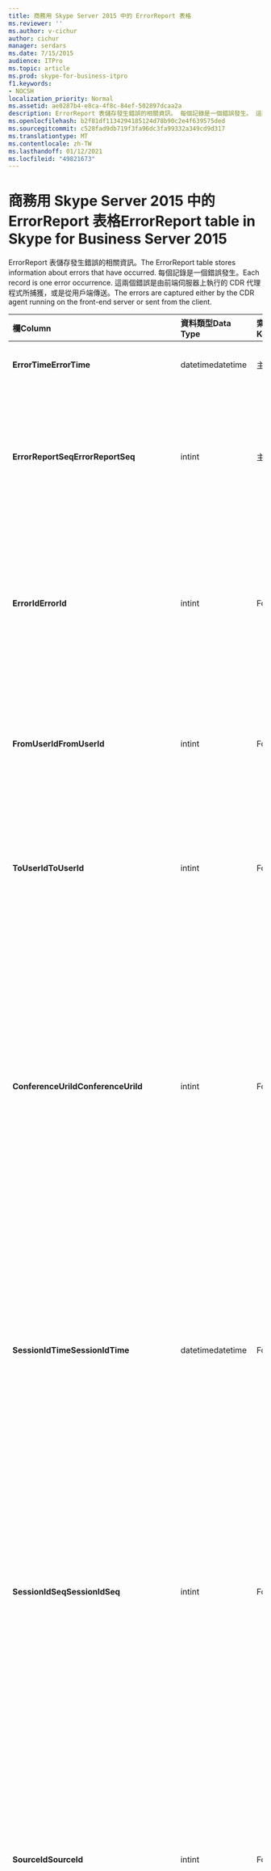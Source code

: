 ```yaml
---
title: 商務用 Skype Server 2015 中的 ErrorReport 表格
ms.reviewer: ''
ms.author: v-cichur
author: cichur
manager: serdars
ms.date: 7/15/2015
audience: ITPro
ms.topic: article
ms.prod: skype-for-business-itpro
f1.keywords:
- NOCSH
localization_priority: Normal
ms.assetid: ae0287b4-e8ca-4f8c-84ef-502897dcaa2a
description: ErrorReport 表儲存發生錯誤的相關資訊。 每個記錄是一個錯誤發生。 這兩個錯誤是由前端伺服器上執行的 CDR 代理程式所捕獲，或是從用戶端傳送。
ms.openlocfilehash: b2f81df1134294185124d78b90c2e4f639575ded
ms.sourcegitcommit: c528fad9db719f3fa96dc3fa99332a349cd9d317
ms.translationtype: MT
ms.contentlocale: zh-TW
ms.lasthandoff: 01/12/2021
ms.locfileid: "49821673"
---
```

# <a name="errorreport-table-in-skype-for-business-server-2015"></a><span data-ttu-id="f9d95-105">商務用 Skype Server 2015 中的 ErrorReport 表格</span><span class="sxs-lookup"><span data-stu-id="f9d95-105">ErrorReport table in Skype for Business Server 2015</span></span>
 
<span data-ttu-id="f9d95-106">ErrorReport 表儲存發生錯誤的相關資訊。</span><span class="sxs-lookup"><span data-stu-id="f9d95-106">The ErrorReport table stores information about errors that have occurred.</span></span> <span data-ttu-id="f9d95-107">每個記錄是一個錯誤發生。</span><span class="sxs-lookup"><span data-stu-id="f9d95-107">Each record is one error occurrence.</span></span> <span data-ttu-id="f9d95-108">這兩個錯誤是由前端伺服器上執行的 CDR 代理程式所捕獲，或是從用戶端傳送。</span><span class="sxs-lookup"><span data-stu-id="f9d95-108">The errors are captured either by the CDR agent running on the front-end server or sent from the client.</span></span>
  
|<span data-ttu-id="f9d95-109">**欄**</span><span class="sxs-lookup"><span data-stu-id="f9d95-109">**Column**</span></span>|<span data-ttu-id="f9d95-110">**資料類型**</span><span class="sxs-lookup"><span data-stu-id="f9d95-110">**Data Type**</span></span>|<span data-ttu-id="f9d95-111">**索引鍵/索引**</span><span class="sxs-lookup"><span data-stu-id="f9d95-111">**Key/Index**</span></span>|<span data-ttu-id="f9d95-112">**詳細資料**</span><span class="sxs-lookup"><span data-stu-id="f9d95-112">**Details**</span></span>|
|:-----|:-----|:-----|:-----|
|<span data-ttu-id="f9d95-113">**ErrorTime**</span><span class="sxs-lookup"><span data-stu-id="f9d95-113">**ErrorTime**</span></span> <br/> |<span data-ttu-id="f9d95-114">datetime</span><span class="sxs-lookup"><span data-stu-id="f9d95-114">datetime</span></span>  <br/> |<span data-ttu-id="f9d95-115">主要</span><span class="sxs-lookup"><span data-stu-id="f9d95-115">Primary</span></span>  <br/> |<span data-ttu-id="f9d95-116">發生錯誤的日期和時間。</span><span class="sxs-lookup"><span data-stu-id="f9d95-116">Date and time the error occurred.</span></span>  <br/> |
|<span data-ttu-id="f9d95-117">**ErrorReportSeq**</span><span class="sxs-lookup"><span data-stu-id="f9d95-117">**ErrorReportSeq**</span></span> <br/> |<span data-ttu-id="f9d95-118">int</span><span class="sxs-lookup"><span data-stu-id="f9d95-118">int</span></span>  <br/> |<span data-ttu-id="f9d95-119">主要</span><span class="sxs-lookup"><span data-stu-id="f9d95-119">Primary</span></span>  <br/> |<span data-ttu-id="f9d95-120">用以識別錯誤報表的 ID 號碼。</span><span class="sxs-lookup"><span data-stu-id="f9d95-120">ID number to identify the error report.</span></span> <span data-ttu-id="f9d95-121">與 **ErrorTime** 搭配使用，以唯一識別錯誤報表。</span><span class="sxs-lookup"><span data-stu-id="f9d95-121">Used in conjunction with **ErrorTime** to uniquely identify an error report.</span></span> <br/> |
|<span data-ttu-id="f9d95-122">**ErrorId**</span><span class="sxs-lookup"><span data-stu-id="f9d95-122">**ErrorId**</span></span> <br/> |<span data-ttu-id="f9d95-123">int</span><span class="sxs-lookup"><span data-stu-id="f9d95-123">int</span></span>  <br/> |<span data-ttu-id="f9d95-124">Foreign</span><span class="sxs-lookup"><span data-stu-id="f9d95-124">Foreign</span></span>  <br/> |<span data-ttu-id="f9d95-125">錯誤類型的唯一識別碼。</span><span class="sxs-lookup"><span data-stu-id="f9d95-125">Unique ID of the error type.</span></span> <span data-ttu-id="f9d95-126">如需詳細資訊，請參閱 [商務用 Skype Server 2015 中的 ErrorDef 表格](errordef.md) 。</span><span class="sxs-lookup"><span data-stu-id="f9d95-126">See the [ErrorDef table in Skype for Business Server 2015](errordef.md) for more information.</span></span> <br/> |
|<span data-ttu-id="f9d95-127">**FromUserId**</span><span class="sxs-lookup"><span data-stu-id="f9d95-127">**FromUserId**</span></span> <br/> |<span data-ttu-id="f9d95-128">int</span><span class="sxs-lookup"><span data-stu-id="f9d95-128">int</span></span>  <br/> |<span data-ttu-id="f9d95-129">Foreign</span><span class="sxs-lookup"><span data-stu-id="f9d95-129">Foreign</span></span>  <br/> |<span data-ttu-id="f9d95-130">產生導致錯誤之要求的使用者。</span><span class="sxs-lookup"><span data-stu-id="f9d95-130">User who originated the request that caused the error.</span></span> <span data-ttu-id="f9d95-131">如需詳細資訊，請參閱 [Users 表格](users.md) 。</span><span class="sxs-lookup"><span data-stu-id="f9d95-131">See the [Users table](users.md) for more information.</span></span> <br/> |
|<span data-ttu-id="f9d95-132">**ToUserId**</span><span class="sxs-lookup"><span data-stu-id="f9d95-132">**ToUserId**</span></span> <br/> |<span data-ttu-id="f9d95-133">int</span><span class="sxs-lookup"><span data-stu-id="f9d95-133">int</span></span>  <br/> |<span data-ttu-id="f9d95-134">Foreign</span><span class="sxs-lookup"><span data-stu-id="f9d95-134">Foreign</span></span>  <br/> |<span data-ttu-id="f9d95-135">導致錯誤之要求的目的地使用者。</span><span class="sxs-lookup"><span data-stu-id="f9d95-135">Destination user for the request that caused the error.</span></span> <span data-ttu-id="f9d95-136">如需詳細資訊，請參閱 [Users 表格](users.md) 。</span><span class="sxs-lookup"><span data-stu-id="f9d95-136">See the [Users table](users.md) for more information.</span></span> <br/> |
|<span data-ttu-id="f9d95-137">**ConferenceUriId**</span><span class="sxs-lookup"><span data-stu-id="f9d95-137">**ConferenceUriId**</span></span> <br/> |<span data-ttu-id="f9d95-138">int</span><span class="sxs-lookup"><span data-stu-id="f9d95-138">int</span></span>  <br/> |<span data-ttu-id="f9d95-139">Foreign</span><span class="sxs-lookup"><span data-stu-id="f9d95-139">Foreign</span></span>  <br/> |<span data-ttu-id="f9d95-140">與錯誤相關的會議 URI。</span><span class="sxs-lookup"><span data-stu-id="f9d95-140">Conference URI related to the error.</span></span> <span data-ttu-id="f9d95-141">如需詳細資訊，請參閱 [商務用 Skype Server 2015 中的 ConferenceUris 表格](conferenceuris.md) 。</span><span class="sxs-lookup"><span data-stu-id="f9d95-141">See the [ConferenceUris table in Skype for Business Server 2015](conferenceuris.md) for more information.</span></span> <span data-ttu-id="f9d95-142">一般來說，如果 ConferenceUriId 不是 null，則 FromUserId 或 ToUserId 將會是 null。</span><span class="sxs-lookup"><span data-stu-id="f9d95-142">Typically, if ConferenceUriId is not null, then either FromUserId or ToUserId will be null.</span></span> <br/> |
|<span data-ttu-id="f9d95-143">**SessionIdTime**</span><span class="sxs-lookup"><span data-stu-id="f9d95-143">**SessionIdTime**</span></span> <br/> |<span data-ttu-id="f9d95-144">datetime</span><span class="sxs-lookup"><span data-stu-id="f9d95-144">datetime</span></span>  <br/> |<span data-ttu-id="f9d95-145">Foreign</span><span class="sxs-lookup"><span data-stu-id="f9d95-145">Foreign</span></span>  <br/> |<span data-ttu-id="f9d95-146">其會與 **SessionIdSeq** 搭配使用，專門用於識別工作階段。</span><span class="sxs-lookup"><span data-stu-id="f9d95-146">Used in conjunction with **SessionIdSeq** to uniquely identify a session.</span></span> <span data-ttu-id="f9d95-147">如需詳細資訊，請參閱 [商務用 Skype Server 2015 中的對話方塊表格](dialogs.md) 。</span><span class="sxs-lookup"><span data-stu-id="f9d95-147">See the [Dialogs table in Skype for Business Server 2015](dialogs.md) for more information.</span></span> <br/> |
|<span data-ttu-id="f9d95-148">**SessionIdSeq**</span><span class="sxs-lookup"><span data-stu-id="f9d95-148">**SessionIdSeq**</span></span> <br/> |<span data-ttu-id="f9d95-149">int</span><span class="sxs-lookup"><span data-stu-id="f9d95-149">int</span></span>  <br/> |<span data-ttu-id="f9d95-150">Foreign</span><span class="sxs-lookup"><span data-stu-id="f9d95-150">Foreign</span></span>  <br/> |<span data-ttu-id="f9d95-151">用來識別工作階段的識別碼。</span><span class="sxs-lookup"><span data-stu-id="f9d95-151">ID number to identify the session.</span></span> <span data-ttu-id="f9d95-152">會與 **SessionIdTime** 搭配使用，專門用於識別工作階段。</span><span class="sxs-lookup"><span data-stu-id="f9d95-152">Used in conjunction with **SessionIdTime** to uniquely identify a session.</span></span> <span data-ttu-id="f9d95-153">如需詳細資訊，請參閱 [商務用 Skype Server 2015 中的對話方塊表格](dialogs.md) 。</span><span class="sxs-lookup"><span data-stu-id="f9d95-153">See the [Dialogs table in Skype for Business Server 2015](dialogs.md) for more information.</span></span> <br/> |
|<span data-ttu-id="f9d95-154">**SourceId**</span><span class="sxs-lookup"><span data-stu-id="f9d95-154">**SourceId**</span></span> <br/> |<span data-ttu-id="f9d95-155">int</span><span class="sxs-lookup"><span data-stu-id="f9d95-155">int</span></span>  <br/> |<span data-ttu-id="f9d95-156">Foreign</span><span class="sxs-lookup"><span data-stu-id="f9d95-156">Foreign</span></span>  <br/> |<span data-ttu-id="f9d95-157">傳送錯誤報表 (的伺服器，如果報告是從伺服器元件傳送) 中傳送。</span><span class="sxs-lookup"><span data-stu-id="f9d95-157">Server that sent the error report (if the report is being sent from a server component).</span></span> <span data-ttu-id="f9d95-158">如需詳細資訊，請參閱 [Servers 表格](servers.md) 。</span><span class="sxs-lookup"><span data-stu-id="f9d95-158">See the [Servers table](servers.md) for more information.</span></span> <br/> <span data-ttu-id="f9d95-159">此欄位是在 Microsoft Lync Server 2013 中引入的。</span><span class="sxs-lookup"><span data-stu-id="f9d95-159">This field was introduced in Microsoft Lync Server 2013.</span></span>  <br/> |
|<span data-ttu-id="f9d95-160">**ApplicationId**</span><span class="sxs-lookup"><span data-stu-id="f9d95-160">**ApplicationId**</span></span> <br/> |<span data-ttu-id="f9d95-161">int</span><span class="sxs-lookup"><span data-stu-id="f9d95-161">int</span></span>  <br/> |<span data-ttu-id="f9d95-162">Foreign</span><span class="sxs-lookup"><span data-stu-id="f9d95-162">Foreign</span></span>  <br/> |<span data-ttu-id="f9d95-163">傳送錯誤報表 (的伺服器，如果報告是從伺服器元件傳送) 中傳送。</span><span class="sxs-lookup"><span data-stu-id="f9d95-163">Server that sent the error report (if the report is being sent from a server component).</span></span> <span data-ttu-id="f9d95-164">如需詳細資訊，請參閱 [商務用 Skype Server 2015 中的應用程式表](application.md) 。</span><span class="sxs-lookup"><span data-stu-id="f9d95-164">See the [Application table in Skype for Business Server 2015](application.md) for more information.</span></span> <br/> <span data-ttu-id="f9d95-165">此欄位是在 Microsoft Lync Server 2013 中引入的。</span><span class="sxs-lookup"><span data-stu-id="f9d95-165">This field was introduced in Microsoft Lync Server 2013.</span></span>  <br/> |
|<span data-ttu-id="f9d95-166">**MsDiagHeader**</span><span class="sxs-lookup"><span data-stu-id="f9d95-166">**MsDiagHeader**</span></span> <br/> |<span data-ttu-id="f9d95-167">image</span><span class="sxs-lookup"><span data-stu-id="f9d95-167">image</span></span>  <br/> | <br/> |<span data-ttu-id="f9d95-168">錯誤的詳細資訊。</span><span class="sxs-lookup"><span data-stu-id="f9d95-168">More information about the error.</span></span>  <br/> <span data-ttu-id="f9d95-169">您可以使用下列語法將此資料轉換成文字格式：</span><span class="sxs-lookup"><span data-stu-id="f9d95-169">This data can be converted to text format by using this syntax:</span></span>  <br/>  `cast(cast(Detail as varbinary(max)) as varchar(max))` <br/> |
|<span data-ttu-id="f9d95-170">**ClientVersionId**</span><span class="sxs-lookup"><span data-stu-id="f9d95-170">**ClientVersionId**</span></span> <br/> |<span data-ttu-id="f9d95-171">int</span><span class="sxs-lookup"><span data-stu-id="f9d95-171">int</span></span>  <br/> |<span data-ttu-id="f9d95-172">Foreign</span><span class="sxs-lookup"><span data-stu-id="f9d95-172">Foreign</span></span>  <br/> |<span data-ttu-id="f9d95-173">傳送錯誤報表之端點的用戶端版本。</span><span class="sxs-lookup"><span data-stu-id="f9d95-173">The client version of endpoint that sends the error report.</span></span> <span data-ttu-id="f9d95-174">如需詳細資訊，請參閱 [商務用 Skype Server 2015 中的 ClientVersions 表格](clientversions.md) 。</span><span class="sxs-lookup"><span data-stu-id="f9d95-174">See the [ClientVersions table in Skype for Business Server 2015](clientversions.md) for more information.</span></span> <br/> |
|<span data-ttu-id="f9d95-175">**IsCapturedByServer**</span><span class="sxs-lookup"><span data-stu-id="f9d95-175">**IsCapturedByServer**</span></span> <br/> |<span data-ttu-id="f9d95-176">位</span><span class="sxs-lookup"><span data-stu-id="f9d95-176">bit</span></span>  <br/> ||<span data-ttu-id="f9d95-177">是由前端伺服器上執行的 CDR 代理程式所捕獲的錯誤報表，或是由用戶端所傳送的錯誤報表。</span><span class="sxs-lookup"><span data-stu-id="f9d95-177">Is the error report captured by the CDR agent running on the front-end server, or sent by the client.</span></span>  <br/> |
|<span data-ttu-id="f9d95-178">**Flag**</span><span class="sxs-lookup"><span data-stu-id="f9d95-178">**Flag**</span></span> <br/> |<span data-ttu-id="f9d95-179">Smallint</span><span class="sxs-lookup"><span data-stu-id="f9d95-179">smallint</span></span>  <br/> ||<span data-ttu-id="f9d95-180">保留供日後使用。</span><span class="sxs-lookup"><span data-stu-id="f9d95-180">Reserved for future use.</span></span>  <br/> |
|<span data-ttu-id="f9d95-181">**TelemetryId**</span><span class="sxs-lookup"><span data-stu-id="f9d95-181">**TelemetryId**</span></span> <br/> |<span data-ttu-id="f9d95-182">唯一</span><span class="sxs-lookup"><span data-stu-id="f9d95-182">uniqueIdentifier</span></span>  <br/> ||<span data-ttu-id="f9d95-183">與會議相關聯之不同元件的加入時間資訊的唯一識別碼。</span><span class="sxs-lookup"><span data-stu-id="f9d95-183">Unique identifier correlating join time information for the different components involved in a conference.</span></span>  <br/> <span data-ttu-id="f9d95-184">此欄位是在 Microsoft Lync Server 2013 中引入的。</span><span class="sxs-lookup"><span data-stu-id="f9d95-184">This field was introduced in Microsoft Lync Server 2013.</span></span>  <br/> |
|<span data-ttu-id="f9d95-185">**SessionSetupTime**</span><span class="sxs-lookup"><span data-stu-id="f9d95-185">**SessionSetupTime**</span></span> <br/> |<span data-ttu-id="f9d95-186">int</span><span class="sxs-lookup"><span data-stu-id="f9d95-186">int</span></span>  <br/> ||<span data-ttu-id="f9d95-187">特定元件加入會議所需的時間 (（毫秒）) 。</span><span class="sxs-lookup"><span data-stu-id="f9d95-187">Time (in milliseconds) required for a specific component to join a conference.</span></span>  <br/> <span data-ttu-id="f9d95-188">此欄位是在 Microsoft Lync Server 2013 中引入的。</span><span class="sxs-lookup"><span data-stu-id="f9d95-188">This field was introduced in Microsoft Lync Server 2013.</span></span>  <br/> |
|<span data-ttu-id="f9d95-189">**ServerId**</span><span class="sxs-lookup"><span data-stu-id="f9d95-189">**ServerId**</span></span> <br/> |<span data-ttu-id="f9d95-190">int</span><span class="sxs-lookup"><span data-stu-id="f9d95-190">int</span></span>  <br/> |<span data-ttu-id="f9d95-191">Foreign</span><span class="sxs-lookup"><span data-stu-id="f9d95-191">Foreign</span></span>  <br/> |<span data-ttu-id="f9d95-192">代表產生錯誤報表之伺服器的完整功能變數名稱。</span><span class="sxs-lookup"><span data-stu-id="f9d95-192">Represents the fully qualified domain name of the server that generated the error report.</span></span>  <br/> |
|<span data-ttu-id="f9d95-193">**PoolId**</span><span class="sxs-lookup"><span data-stu-id="f9d95-193">**PoolId**</span></span> <br/> |<span data-ttu-id="f9d95-194">int</span><span class="sxs-lookup"><span data-stu-id="f9d95-194">int</span></span>  <br/> |<span data-ttu-id="f9d95-195">Foreign</span><span class="sxs-lookup"><span data-stu-id="f9d95-195">Foreign</span></span>  <br/> |<span data-ttu-id="f9d95-196">代表產生錯誤報表之集區的完整功能變數名稱。</span><span class="sxs-lookup"><span data-stu-id="f9d95-196">Represents the fully qualified domain name of the pool where the error report was generated.</span></span>  <br/> |
|<span data-ttu-id="f9d95-197">**LastModifiedTime**</span><span class="sxs-lookup"><span data-stu-id="f9d95-197">**LastModifiedTime**</span></span> <br/> |<span data-ttu-id="f9d95-198">Datetime</span><span class="sxs-lookup"><span data-stu-id="f9d95-198">Datetime</span></span>  <br/> ||<span data-ttu-id="f9d95-199">供監控服務內部使用。</span><span class="sxs-lookup"><span data-stu-id="f9d95-199">For internal use by the Monitoring service.</span></span>  <br/> <span data-ttu-id="f9d95-200">此欄位已引進商務用 Skype Server 2015。</span><span class="sxs-lookup"><span data-stu-id="f9d95-200">This field was introduced in Skype for Business Server 2015.</span></span>  <br/> |
   

